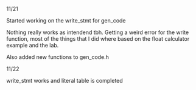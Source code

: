 11/21

Started working on the write_stmt for gen_code

Nothing really works as intendend tbh.
Getting a weird error for the write function, most of the things that I did where based on the float calculator example and the lab.

Also added new functions to gen_code.h

11/22

write_stmt works and literal table is completed
